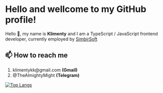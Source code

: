 <h1> Hello and wellcome to my GitHub profile!</h1>

<p>Hello 👋, my name is <b>Klimenty</b> and I am a TypeScript / JavaScript frontend developer, currently employed by <a href="https://www.simbirsoft.com" target="_blank">SimbirSoft</a></p>

<h2>📫 How to reach me </h2>
  <ol> 
    <li> klimentykk@gmail.com <b>(Gmail)</b></li>
    <li> @TheAlmightyMight <b>(Telegram)</b></li>
  </ol>
  
  [![Top Langs](https://github-readme-stats.vercel.app/api/top-langs/?username=TheAlmightyMight)](https://github.com/TheAlmightyMight/github-readme-stats)
 

